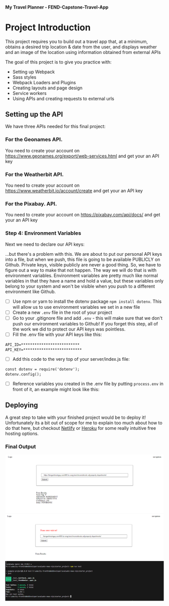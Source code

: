 #### My Travel Planner - FEND-Capstone-Travel-App

# Project Introduction

This project requires you to build out a travel app that, at a minimum, obtains a desired trip location & date from the user, and displays weather and an image of the location using information obtained from external APIs

The goal of this project is to give you practice with:
- Setting up Webpack
- Sass styles
- Webpack Loaders and Plugins
- Creating layouts and page design
- Service workers
- Using APIs and creating requests to external urls

## Setting up the API
 We have three APIs needed for this final project:

### For the Geonames API.
You need to create your account on https://www.geonames.org/export/web-services.html and get your an API key

### For the Weatherbit API.
You need to create your account on https://www.weatherbit.io/account/create and get your an API key

### For the Pixabay. API.
You need to create your account on https://pixabay.com/api/docs/ and get your an API key


### Step 4: Environment Variables
Next we need to declare our API keys:

...but there's a problem with this. We are about to put our personal API keys into a file, but when we push, this file is going to be available PUBLICLY on Github. Private keys, visible publicly are never a good thing. So, we have to figure out a way to make that not happen. The way we will do that is with environment variables. Environment variables are pretty much like normal variables in that they have a name and hold a value, but these variables only belong to your system and won't be visible when you push to a different environment like Github.

- [ ] Use npm or yarn to install the dotenv package ```npm install dotenv```. This will allow us to use environment variables we set in a new file
- [ ] Create a new ```.env``` file in the root of your project
- [ ] Go to your .gitignore file and add ```.env``` - this will make sure that we don't push our environment variables to Github! If you forget this step, all of the work we did to protect our API keys was pointless.
- [ ] Fill the .env file with your API keys like this:
```
API_ID=**************************
API_KEY=**************************
```
- [ ] Add this code to the very top of your server/index.js file:
```
const dotenv = require('dotenv');
dotenv.config();
```
- [ ] Reference variables you created in the .env file by putting ```process.env``` in front of it, an example might look like this:

## Deploying

A great step to take with your finished project would be to deploy it! Unfortunately its a bit out of scope for me to explain too much about how to do that here, but checkout [Netlify](https://www.netlify.com/) or [Heroku](https://www.heroku.com/) for some really intuitive free hosting options.

### Final Output
![Output](https://github.com/xinhho/evaluate-news-nlp/blob/main/src/assets/output-completed.PNG)
![Output](https://github.com/xinhho/evaluate-news-nlp/blob/main/src/assets/output-error.PNG)
![Output](https://github.com/xinhho/evaluate-news-nlp/blob/main/src/assets/test-output.PNG)


